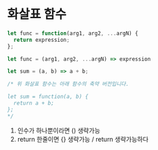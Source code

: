 # 화살표 함수
```javascript
let func = function(arg1, arg2, ...argN) {
  return expression;
};
```
```javascript
let func = (arg1, arg2, ...argN) => expression
```
```javascript
let sum = (a, b) => a + b;

/* 위 화살표 함수는 아래 함수의 축약 버전입니다.

let sum = function(a, b) {
  return a + b;
};
*/
```
1) 인수가 하나뿐이라면 () 생략가능
2) return 한줄이면 {} 생략가능 / return 생략가능하다